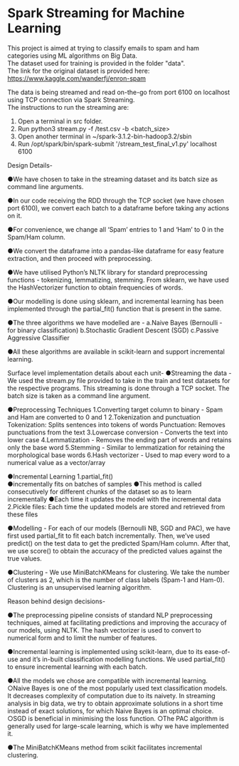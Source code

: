 # Spark Streaming for Machine Learning

This project is aimed at trying to classify emails to spam and ham categories using ML algorithms on Big Data.  
The dataset used for training is provided in the folder "data".  
The link for the original dataset is provided here:  
https://www.kaggle.com/wanderfj/enron-spam  

The data is being streamed and read on-the-go from port 6100 on localhost using TCP connection via Spark Streaming.  
The instructions to run the streaming are:  
1. Open a terminal in src folder.  
2. Run python3 stream.py -f <path>/test.csv -b <batch_size>
3. Open another terminal in ~/spark-3.1.2-bin-hadoop3.2/sbin
4. Run /opt/spark/bin/spark-submit '<path>/stream_test_final_v1.py' localhost 6100

  
  Design Details-
	
●We have chosen to take in the streaming dataset and its batch size as command line arguments.

●In our code receiving the RDD through the TCP socket (we have chosen port 6100), we convert each batch to a dataframe before taking any actions on it.

●For convenience, we change all ‘Spam’ entries to 1 and ‘Ham’ to 0 in the Spam/Ham column.

●We convert the dataframe into a pandas-like dataframe for easy feature extraction, and then proceed with preprocessing.

●We have utilised Python’s NLTK library for standard preprocessing functions - tokenizing, lemmatizing, stemming. From sklearn, we have used the HashVectorizer function to obtain frequencies of words.

●Our modelling is done using sklearn, and incremental learning has been implemented through the partial_fit() function that is present in the same.

●The three algorithms we have modelled are -
	a.Naive Bayes (Bernoulli - for binary classification)
	b.Stochastic Gradient Descent (SGD)
	c.Passive Aggressive Classifier
	
●All these algorithms are available in scikit-learn and support incremental learning.


Surface level implementation details about each unit-
●Streaming the data - We used the stream.py file provided to take in the train and test datasets for the respective programs. This streaming is done through a TCP socket. The batch size is taken as a command line argument.

●Preprocessing Techniques
	1.Converting target column to binary - Spam and Ham are converted to 0 and 1 
	2.Tokenization and punctuation
	Tokenization: Splits sentences into tokens of words
	Punctuation: Removes punctuations from the text
	3.Lowercase conversion - Converts the text into lower case 
	4.Lemmatization - Removes the ending part of words and retains only the base word
	5.Stemming - Similar to lemmatization for retaining the morphological base words 
	6.Hash vectorizer - Used to map every word to a numerical value as a vector/array

●Incremental Learning
	1.partial_fit()  
		●incrementally fits on batches of samples
		●This method is called consecutively for different chunks of the dataset so as to learn incrementally
		●Each time it updates the model with the incremental data
	2.Pickle files: Each time the updated models are stored and retrieved from these files

●Modelling - For each of our models (Bernoulli NB, SGD and PAC), we have first used partial_fit to fit each batch incrementally. Then, we’ve used predict() on the test data to get the predicted Spam/Ham column. After that, we use score() to obtain the accuracy of the predicted values against the true values.

●Clustering - We use MiniBatchKMeans for clustering. We take the number of clusters as 2, which is the number of class labels (Spam-1 and Ham-0). Clustering is an unsupervised learning algorithm.


Reason behind design decisions-
	
●The preprocessing pipeline consists of standard NLP preprocessing techniques, aimed at facilitating predictions and improving the accuracy of our models, using NLTK. The hash vectorizer is used to convert to numerical form and to limit the number of features.
	
●Incremental learning is implemented using scikit-learn, due to its ease-of-use and it’s in-built classification modelling functions. We used partial_fit() to ensure incremental learning with each batch.
	
●All the models we chose are compatible with incremental learning. 
	○Naive Bayes is one of the most popularly used text classification models. It decreases complexity of computation due to its naivety. In streaming analysis in big data, we try to obtain approximate solutions in a short time instead of exact solutions, for which Naive Bayes is an optimal choice.
	○SGD is beneficial in minimising the loss function.
	○The PAC algorithm is generally used for large-scale learning, which is why we have implemented it.
	
●The MiniBatchKMeans method from scikit facilitates incremental clustering.
